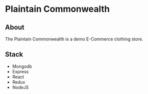 # Plaintain Commonwealth

## About

The Plaintain Commonwealth is a demo E-Commerce clothing store.

## Stack

- Mongodb
- Express
- React
- Redux
- NodeJS
